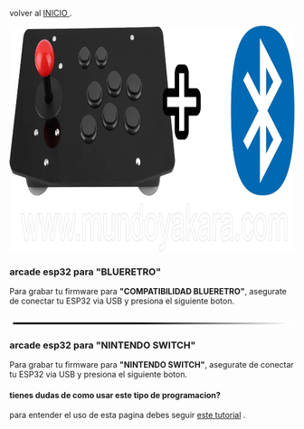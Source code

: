 
volver al [INICIO ](index.md).

<img src="imagenes/arcade.png"
height="400">

### arcade esp32 para **"BLUERETRO"** 
Para grabar tu firmware para **"COMPATIBILIDAD BLUERETRO"**, asegurate de conectar tu ESP32 via USB y presiona el siguiente boton.


<script type="module" src="install-button.js?module"></script>
<esp-web-install-button manifest="firmware/firmware_build/arcade-blueretro/manifest.json"></esp-web-install-button>


####   


<img src="imagenes/line.png"
height="5">


### arcade esp32 para **"NINTENDO SWITCH"** 
Para grabar tu firmware para **"NINTENDO SWITCH"**, asegurate de conectar tu ESP32 via USB y presiona el siguiente boton.


<script type="module" src="https://unpkg.com/esp-web-tools@3.4.2/dist/web/install-button.js?module"></script>
<esp-web-install-button manifest="firmware/firmware_build/arcade-switch/manifest.json"></esp-web-install-button>
  







####   
#### tienes dudas de como usar este tipo de programacion?


para entender el uso de esta pagina debes seguir [este tutorial](https://www.youtube.com) .


